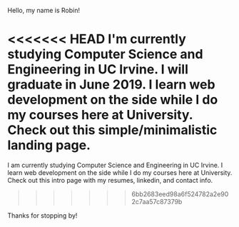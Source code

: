 Hello, my name is Robin!

<<<<<<< HEAD
I'm currently studying Computer Science and Engineering in UC Irvine. I will graduate in June 2019. I learn web development on the side while I do my courses here at University. Check out this simple/minimalistic landing page.
=======
I am currently studying Computer Science and Engineering in UC Irvine. I learn web development on the side while I do my courses here at University. Check out this intro page with my resumes, linkedin, and contact info.
>>>>>>> 6bb2683eed98a6f524782a2e902c7aa57c87379b

Thanks for stopping by!
